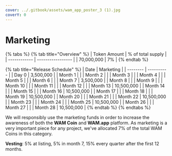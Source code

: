```yaml
---
cover: ../.gitbook/assets/wam_app_poster_3 (1).jpg
coverY: 0
---
```


# Marketing

{% tabs %}
{% tab title="Overview" %}
| Token Amount | % of total supply |
| ------------ | ----------------- |
| 70,000,000   | 7%                |
{% endtab %}

{% tab title="Release Schedule" %}
| Date     | Marketing  |
| -------- | ---------- |
| Day 0    | 3,500,000  |
| Month 1  |            |
| Month 2  |            |
| Month 3  |            |
| Month 4  |            |
| Month 5  |            |
| Month 6  |            |
| Month 7  | 3,500,000  |
| Month 8  |            |
| Month 9  |            |
| Month 10 |            |
| Month 11 |            |
| Month 12 |            |
| Month 13 | 10,500,000 |
| Month 14 |            |
| Month 15 |            |
| Month 16 | 10,500,000 |
| Month 17 |            |
| Month 18 |            |
| Month 19 | 10,500,000 |
| Month 20 |            |
| Month 21 |            |
| Month 22 | 10,500,000 |
| Month 23 |            |
| Month 24 |            |
| Month 25 | 10,500,000 |
| Month 26 |            |
| Month 27 |            |
| Month 28 | 10,500,000 |
{% endtab %}
{% endtabs %}

We will responsibly use the marketing funds in order to increase the awareness of both the **WAM Coin** and **WAM.app** platform. As marketing is a very important piece for any project, we've allocated 7% of the total WAM Coins in this category.

**Vesting**: 5% at listing, 5% in month 7, 15% every quarter after the first 12 months.
